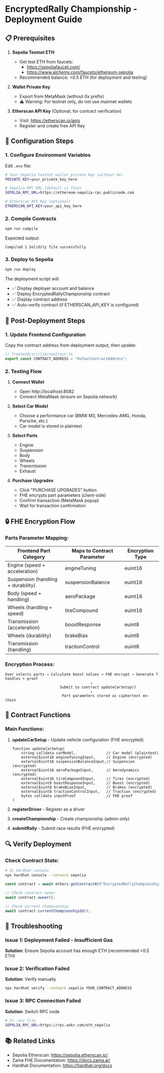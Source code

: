 # EncryptedRally Championship - Deployment Guide

## 📋 Prerequisites

1. **Sepolia Testnet ETH**
   - Get test ETH from faucets:
     - https://sepoliafaucet.com/
     - https://www.alchemy.com/faucets/ethereum-sepolia
   - Recommended balance: >0.5 ETH (for deployment and testing)

2. **Wallet Private Key**
   - Export from MetaMask (without 0x prefix)
   - ⚠️ Warning: For testnet only, do not use mainnet wallets

3. **Etherscan API Key** (Optional, for contract verification)
   - Visit: https://etherscan.io/apis
   - Register and create free API Key

## 🔧 Configuration Steps

### 1. Configure Environment Variables

Edit `.env` file:

```bash
# Your Sepolia testnet wallet private key (without 0x)
PRIVATE_KEY=your_private_key_here

# Sepolia RPC URL (default is fine)
SEPOLIA_RPC_URL=https://ethereum-sepolia-rpc.publicnode.com

# Etherscan API Key (optional)
ETHERSCAN_API_KEY=your_api_key_here
```

### 2. Compile Contracts

```bash
npm run compile
```

Expected output:
```
Compiled 1 Solidity file successfully
```

### 3. Deploy to Sepolia

```bash
npm run deploy
```

The deployment script will:
- ✅ Display deployer account and balance
- ✅ Deploy EncryptedRallyChampionship contract
- ✅ Display contract address
- ✅ Auto-verify contract (if ETHERSCAN_API_KEY is configured)

## 📝 Post-Deployment Steps

### 1. Update Frontend Configuration

Copy the contract address from deployment output, then update:

```typescript
// frontend/src/lib/contract.ts
export const CONTRACT_ADDRESS = "0xYourContractAddress";
```

### 2. Testing Flow

1. **Connect Wallet**
   - Open http://localhost:8082
   - Connect MetaMask (ensure on Sepolia network)

2. **Select Car Model**
   - Choose a performance car (BMW M3, Mercedes-AMG, Honda, Porsche, etc.)
   - Car model is stored in plaintext

3. **Select Parts**
   - Engine
   - Suspension
   - Body
   - Wheels
   - Transmission
   - Exhaust

4. **Purchase Upgrades**
   - Click "PURCHASE UPGRADES" button
   - FHE encrypts part parameters (client-side)
   - Confirm transaction (MetaMask popup)
   - Wait for transaction confirmation

## 🔒 FHE Encryption Flow

### Parts Parameter Mapping:

| Frontend Part Category | Maps to Contract Parameter | Encryption Type |
|------------|---------------|---------|
| Engine (speed + acceleration) | engineTuning | euint16 |
| Suspension (handling + durability) | suspensionBalance | euint16 |
| Body (speed + handling) | aeroPackage | euint16 |
| Wheels (handling + speed) | tireCompound | euint16 |
| Transmission (acceleration) | boostResponse | euint8 |
| Wheels (durability) | brakeBias | euint8 |
| Transmission (handling) | tractionControl | euint8 |

### Encryption Process:

```
User selects parts → Calculate boost values → FHE encrypt → Generate 7 handles + proof
                                       ↓
                         Submit to contract updateCarSetup()
                                       ↓
                          Part parameters stored as ciphertext on-chain
```

## 🎯 Contract Functions

### Main Functions:

1. **updateCarSetup** - Update vehicle configuration (FHE encrypted)
   ```solidity
   function updateCarSetup(
       string calldata carModel,              // Car model (plaintext)
       externalEuint16 engineTuningInput,     // Engine (encrypted)
       externalEuint16 suspensionBalanceInput,// Suspension (encrypted)
       externalEuint16 aeroPackageInput,      // Aerodynamics (encrypted)
       externalEuint16 tireCompoundInput,     // Tires (encrypted)
       externalEuint8 boostResponseInput,     // Boost (encrypted)
       externalEuint8 brakeBiasInput,         // Brakes (encrypted)
       externalEuint8 tractionControlInput,   // Traction (encrypted)
       bytes calldata inputProof              // FHE proof
   )
   ```

2. **registerDriver** - Register as a driver

3. **createChampionship** - Create championship (admin only)

4. **submitRally** - Submit race results (FHE encrypted)

## 🔍 Verify Deployment

### Check Contract State:

```bash
# In Hardhat console
npx hardhat console --network sepolia
```

```javascript
const contract = await ethers.getContractAt("EncryptedRallyChampionship", "YOUR_CONTRACT_ADDRESS");

// Check contract owner
await contract.owner();

// Check current championship
await contract.currentChampionshipId();
```

## 🐛 Troubleshooting

### Issue 1: Deployment Failed - Insufficient Gas
**Solution**: Ensure Sepolia account has enough ETH (recommended >0.5 ETH)

### Issue 2: Verification Failed
**Solution**: Verify manually
```bash
npx hardhat verify --network sepolia YOUR_CONTRACT_ADDRESS
```

### Issue 3: RPC Connection Failed
**Solution**: Switch RPC node
```bash
# In .env file
SEPOLIA_RPC_URL=https://rpc.ankr.com/eth_sepolia
```

## 📚 Related Links

- Sepolia Etherscan: https://sepolia.etherscan.io/
- Zama FHE Documentation: https://docs.zama.ai/
- Hardhat Documentation: https://hardhat.org/docs
